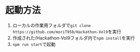 # 起動方法
1. ローカルの作業用フォルダで`git clone https://github.com/moriT958/Hackathon-Vol9`を実行
2. 作成された/Hackathon-Vol9フォルダ内で`npm install`を実行
3. `npm run start`で起動
